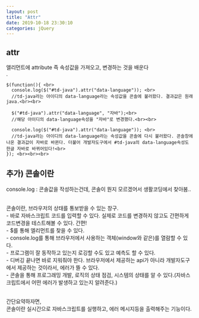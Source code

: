 ```yaml
---
layout: post
title: "Attr"
date: 2019-10-18 23:30:10
categories: jQuery
---
```

## attr <br>
앨리먼트에 attribute 즉 속성값을 가져오고, 변경하는 것을 배운다<br>.<br>

    $(function(){ <br>
      console.log($("#td-java").attr("data-language")); <br>
      //td-java라는 아이디의 data-language라는 속성값을 콘솔에 불러왔다. 결과값은 원래 java.<br><br>      

      $("#td-java").attr("data-language", "자바");<br>
      //해당 아이디의 data-language속성을 "자바"로 변경했다.<br><br>

      console.log($("#td-java").attr("data-language")); <br>
      //td-java라는 아이디의 data-language라는 속성값을 콘솔에 다시 불러왔다. 콘솔창에 나온 결과값이 자바로 바뀐다. 더불어 개발자도구에서 #td-java의 data-language속성도 한글 자바로 바뀌어있다!<br>
    }); <br><br><br>



## 추가) 콘솔이란 <br>
console.log : 콘솔값을 작성하는건데, 콘솔이 뭔지 모르겠어서 생활코딩에서 찾아봄..<br><br>

콘솔이란, 브라우저의 상태를 통보받을 수 있는 창구.<br>
	- 바로 자바스크립트 코드를 입력할 수 있다. 실제로 코드를 변경하지 않고도 간편하게 코드변경을 테스트해볼 수 있다. 간편!<br>
	- $를 통해 엘리먼트를 찾을 수 있다.<br>
	- console.log를 통해 브라우저에서 사용하는 객체(window와 같은)를 열람할 수 있다.<br>
	- 프로그램이 잘 동작하고 있는지 로깅할 수도 있고 예측도 할 수 있다.<br>
	- 디버깅 끝나면 바로 지워줘야 한다. 브라우저에서 제공하는 api가 아니라 개발자도구에서 제공하는 것이라서, 에러가 뜰 수 있다.<br>
	- 콘솔을 통해 프로그래밍 개발, 로직의 상태 점검, 시스템의 상태를 알 수 있다.(자바스크립트에서 어떤 에러가 발생하고 있는지 알려준다.)<br><br>

간단요약하자면,<br>
콘솔이란 실시간으로 자바스크립트를 실행하고, 에러 메시지등을 출력해주는 기능이다. <br>
